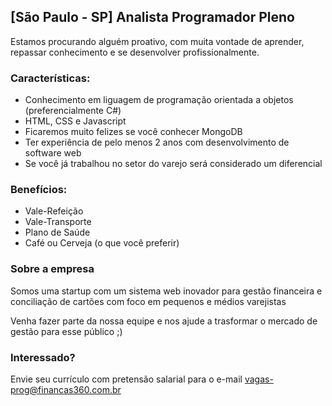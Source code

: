 ## [São Paulo - SP] Analista Programador Pleno

Estamos procurando alguém proativo, com muita vontade de aprender, repassar conhecimento e se desenvolver profissionalmente. 

### Características:
- Conhecimento em liguagem de programação orientada a objetos (preferencialmente C#)
- HTML, CSS e Javascript
- Ficaremos muito felizes se você conhecer MongoDB
- Ter experiência de pelo menos 2 anos com desenvolvimento de software web
- Se você já trabalhou no setor do varejo será considerado um diferencial

### Benefícios:
 - Vale-Refeição
 - Vale-Transporte
 - Plano de Saúde
 - Café ou Cerveja (o que você preferir)

### Sobre a empresa
Somos uma startup com um sistema web inovador para gestão financeira e conciliação de cartões com foco em pequenos e médios varejistas

Venha fazer parte da nossa equipe e nos ajude a trasformar o mercado de gestão para esse público ;)

### Interessado? 
Envie seu currículo com pretensão salarial para o e-mail vagas-prog@financas360.com.br